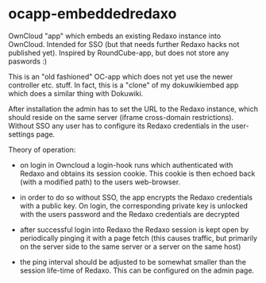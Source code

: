 ocapp-embeddedredaxo
====================

OwnCloud "app" which embeds an existing Redaxo instance into
OwnCloud. Intended for SSO (but that needs further Redaxo hacks not
published yet). Inspired by RoundCube-app, but does not store any
paswords :)

This is an "old fashioned" OC-app which does not yet use the newer
controller etc. stuff. In fact, this is a "clone" of my dokuwikiembed
app which does a similar thing with Dokuwiki.

After installation the admin has to set the URL to the Redaxo
instance, which should reside on the same server (iframe cross-domain
restrictions). Without SSO any user has to configure its Redaxo
credentials in the user-settings page.

Theory of operation:

- on login in Owncloud a login-hook runs which authenticated with
  Redaxo and obtains its session cookie. This cookie is then echoed
  back (with a modified path) to the users web-browser.

- in order to do so without SSO, the app encrypts the Redaxo
  credentials with a public key. On login, the corresponding private
  key is unlocked with the users password and the Redaxo credentials
  are decrypted

- after successful login into Redaxo the Redaxo session is kept open
  by periodically pinging it with a page fetch (this causes traffic,
  but primarily on the server side to the same server or a server on
  the same host)

- the ping interval should be adjusted to be somewhat smaller than the
  session life-time of Redaxo. This can be configured on the admin
  page.
